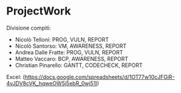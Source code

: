 # ProjectWork

Divisione compiti:
- Nicolò Telloni:		PROG, VULN, REPORT
- Nicolò Santorso:		VM, AWARENESS, REPORT
- Andrea Dalle Fratte:	PROG, VULN, REPORT
- Matteo Vaccaro:		BCP, AWARENESS, REPORT
- Christian Pinarello:	GANTT, CODECHECK, REPORT

Excel: (https://docs.google.com/spreadsheets/d/1OT77w10cJFGiR-4vJDV8cVK_hqweOW5j5ebR_0wj51I)
